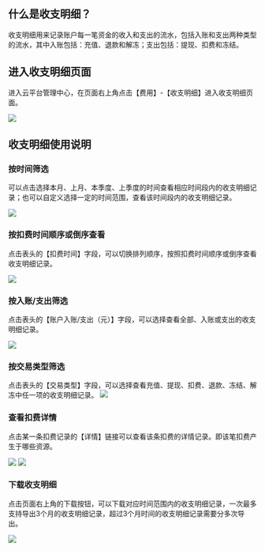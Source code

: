 ## 什么是收支明细？

收支明细用来记录账户每一笔资金的收入和支出的流水，包括入账和支出两种类型的流水，其中入账包括：充值、退款和解冻；支出包括：提现、扣费和冻结。

## 进入收支明细页面

进入云平台管理中心，在页面右上角点击【费用】-【收支明细】进入收支明细页面。

![](http://imgcache.tcecqpoc.fsphere.cn/image/mc.qcloudimg.com/static/img/6cc69ad5ef7b9b9b7b538aa37e60f5f7/image.png)

## 收支明细使用说明

### 按时间筛选

可以点击选择本月、上月、本季度、上季度的时间查看相应时间段内的收支明细记录；也可以自定义选择一定的时间范围，查看该时间段内的收支明细记录。

![](http://imgcache.tcecqpoc.fsphere.cn/image/mc.qcloudimg.com/static/img/9ff4cbfcc73a5f8934dff04cab7c23d3/2.png)

### 按扣费时间顺序或倒序查看

点击表头的【扣费时间】字段，可以切换排列顺序，按照扣费时间顺序或倒序查看收支明细记录。

![](http://imgcache.tcecqpoc.fsphere.cn/image/mc.qcloudimg.com/static/img/2409fac3c879084dd91795578d3496a1/3.png)

### 按入账/支出筛选
点击表头的【账户入账/支出（元）】字段，可以选择查看全部、入账或支出的收支明细记录。

![](http://imgcache.tcecqpoc.fsphere.cn/image/mc.qcloudimg.com/static/img/e348c0465ec3d144fb8d15cd30b3a5fa/4.png)

### 按交易类型筛选

点击表头的【交易类型】字段，可以选择查看充值、提现、扣费、退款、冻结、解冻中任一项的收支明细记录。
![](http://imgcache.tcecqpoc.fsphere.cn/image/mc.qcloudimg.com/static/img/ddef52556a59e10f825e07e5fc321d30/5.png)

### 查看扣费详情

点击某一条扣费记录的【详情】链接可以查看该条扣费的详情记录。即该笔扣费产生于哪些资源。

![](http://imgcache.tcecqpoc.fsphere.cn/image/mc.qcloudimg.com/static/img/db7187079e68c680a63c10878dc3f103/6.png)
![](http://imgcache.tcecqpoc.fsphere.cn/image/mc.qcloudimg.com/static/img/67b725eb921ab5b999e4576666c81a3e/7.png)

### 下载收支明细

点击页面右上角的下载按钮，可以下载对应时间范围内的收支明细记录，一次最多支持导出3个月的收支明细记录，超过3个月时间的收支明细记录需要分多次导出。

![](http://imgcache.tcecqpoc.fsphere.cn/image/mc.qcloudimg.com/static/img/78977d60d3a4c8097277b2a4e81cc302/8.png)
